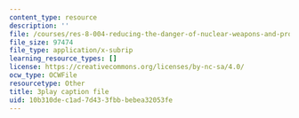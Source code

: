 ```yaml
---
content_type: resource
description: ''
file: /courses/res-8-004-reducing-the-danger-of-nuclear-weapons-and-proliferation-january-iap-2015/10b310dec1ad7d433fbbbebea32053fe_FXxpkucTR2E.srt
file_size: 97474
file_type: application/x-subrip
learning_resource_types: []
license: https://creativecommons.org/licenses/by-nc-sa/4.0/
ocw_type: OCWFile
resourcetype: Other
title: 3play caption file
uid: 10b310de-c1ad-7d43-3fbb-bebea32053fe
---
```

